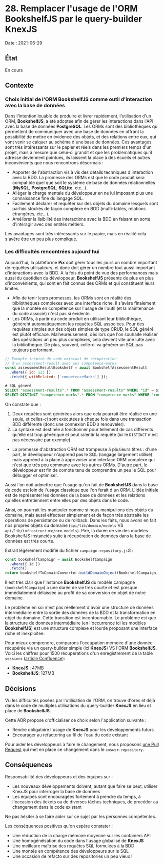 # 28. Remplacer l'usage de l'ORM BookshelfJS par le query-builder KnexJS

Date : 2021-06-29

## État

En cours

## Contexte

### Choix initial de l'ORM BookshelfJS comme outil d'interaction avec la base de données

Dans l'intention louable de produire et livrer rapidement, l'utilisation d'un ORM, **BookshelfJS**, a été adoptée afin de gérer les interactions dans l'API avec la base de données **PostgreSQL**.
Les ORMs sont des bibliothèques qui permettent de communiquer avec une base de données en offrant la possibilité de mettre en évidence des objets, et des relations entre eux, qui vont venir se calquer au schéma d'une base de données.
Ces avantages sont très intéressants sur le papier et réels dans les premiers temps d'un projet, mais à mesure que celui-ci grandit et que les problématiques qu'il adresse deviennent pointues, ils laissent la place à des écueils et autres inconvénients que nous rencontrons désormais :
- Apporter de l'abstraction vis à vis des détails techniques d'interaction avec la BDD. La promesse des ORMs est que le code produit sera compatible quel que soit le système de base de données relationnelles (**MySQL**, **PostgreSQL**, **SQLite**, etc...). 
- Alléger la charge mentale du développeur en ne lui imposant plus une connaissance fine du langage SQL.
- Facilement déclarer et requêter sur des objets du domaine lesquels sont parfois stockés de façon complexe en BDD (multi-tables, relations étrangères, etc...).
- Améliorer la lisibilité des interactions avec la BDD en faisant en sorte d'intéragir avec des entités métiers.

Les avantages sont très intéressants sur le papier, mais en réalité cela s'avère être un peu plus compliqué.

### Les difficultés rencontrées aujourd'hui

Aujourd'hui, la plateforme **Pix** doit gérer tous les jours un nombre important de requêtes utilisateurs, et donc doit gérer un nombre tout aussi important d'interactions avec la BDD.
A la fois du point de vue des performances mais aussi du quotidien du développeur, **BookshelfJS** présente de plus en plus d'inconvénients, qui sont en fait connus des ORMs et qui constituent leurs limites.

- Afin de tenir leurs promesses, les ORMs sont en réalité des bibliothèques complexes avec une interface riche. Il s'avère finalement que la montée en compétence sur l'usage de l'outil (et la maintenance du code associé) n'est pas si évidente.
- Les ORMs, à partir du code produit en utilisant leur bibliothèque, génèrent automatiquement les requêtes SQL associées. Pour des requêtes simples sur des objets simples de type CRUD, le SQL généré est plutôt efficace. Malheureusement, dès lors que l'on souhaite réaliser des opérations un peu plus complexes, cela devient vite une lutte avec la bibliothèque. De plus, souvent, celle-ci va générer un SQL pas toujours performant.
```js
// Exemple inspiré de code existant de récupération 
// d'un assessment-result avec ses competence-marks
const assessmentResultBookshelf = await BookshelfAssessmentResult
  .where({ id: 123 })
  .fetch({ withRelated: ['competenceMarks'] });
```
```sql
# SQL généré
SELECT "assessment-results".* FROM "assessment-results" WHERE "id" = $1 LIMIT $2; (bindings : {123, 1})
SELECT DISTINCT "competence-marks".* FROM "competence-marks" WHERE "competence-marks"."assessmentResultId" IN ($1); (bindings : {123})
```
On constate que :
1. Deux requêtes sont générées alors que cela pourrait être réalisé en une seule, et celles-ci sont exécutées à chaque fois dans une transaction BDD différente (donc une connexion BDD à renouveler).
2. La syntaxe est destinée à fonctionner pour tellement de cas différents qu'elle est trop générique et peut ralentir la requête (ici le `DISTINCT` n'est pas nécessaire par exemple).

- La promesse d'abstraction ORM est trompeuse à plusieurs titres : d'une part, le développeur n'apprend pas le SQL (langage largement utilisé) mais apprend à la place à apprivoiser une interface ORM complexe qui n'est que très peu commune
  avec les autres ORMs. D'autre part, le développeur est fin de compte tenu de comprendre un peu le SQL pour débugger et optimiser.

Aussi l'on doit admettre que l'usage qu'on fait de **BookshelfJS** dans la base de code est loin de l'usage classique que l'on ferait d'un ORM.
L'idée initiale est de représenter les données de la base de données et les relations qu'elles entretiennent entre elles par des objets dans le code.

Ainsi, on pourrait les manipuler comme si nous manipulions des objets du domaine, mais aussi effectuer simplement et de façon très abstraite les opérations de persistance ou de rollback.
Dans les faits, nous avons en fait nos propres objets du domaine (`api/lib/domain/models` VS `api/lib/infrastructure/orm-models`). Pire, la durée de vie des modèles BookshelfJS instanciés suite à récupération de données dans la base de données
est très courte.

Extrait légèrement modifié du fichier `campaign-repository.js`G :
```js
const bookshelfCampaign = await BookshelfCampaign
  .where({ id })
  .fetch();
return bookshelfToDomainConverter.buildDomainObject(BookshelfCampaign, bookshelfCampaign);
```
Il est très clair que l'instance **BookshelfJS** du modèle campagne (`bookshelfCampaign`) a une durée de vie très courte et est presque immédiatement délaissée au profit de sa conversion
en objet de notre domaine.

Le problème en soi n'est pas réellement d'avoir une structure de données intermédiaire entre la sortie des données de la BDD et la transformation en objet du domaine. Cette transition est incontournable.
Le problème est que la structure de données intermédiaire (en l'occurrence ici les modèles **BookshelfJS**) est une structure complexe et lourde proposant une interface riche et inexploitée.

Pour mieux comprendre, comparons l'occupation mémoire d'une donnée récupérée via un query-builder simple (ici **KnexJS**) VS l'ORM **BookshelfJS**.
Voici les chiffres pour 1500 récupérations d'un enregistrement de la table `sessions` ([article Confluence](https://1024pix.atlassian.net/wiki/spaces/DEV/pages/1401094177/2020-04-28+Comprendre+et+analyser+la+consommation+en+m+moire+de+notre+API#Comparatif-Bookshelf-VS-Knex)):
- **KnexJS** : 47MB
- **BookshelfJS**: 127MB

## Décisions
Vu les difficultés posées par l'utilisation de l'ORM, on trouve d'ores et déjà dans le code de multiples utilisations du query-builder **KnexJS** en lieu et place de **BookshelfJS**.

Cette ADR propose d'officialiser ce choix selon l'application suivante :
- Rendre obligatoire l'usage de **KnexJS** pour les développements futurs
- Encourager au refactoring au fil de l'eau du code existant

Pour aider les développeurs à faire le changement, nous proposons [une Pull Request](https://github.com/1024pix/pix/pull/3109) qui met en place ce changement dans le `answer-repository`.

## Conséquences
Responsabilité des développeurs et des équipes sur :
- Les nouveaux développements doivent, autant que faire se peut, utiliser KnexJS pour interroger la base de données
- Les équipes sont encouragées fortement à prendre du temps, à l'occasion des tickets ou de diverses tâches techniques, de procéder au changement dans le code existant

Ne pas hésiter à se faire aider sur ce sujet par les personnes compétentes.

Les conséquences positives qu'on espère constater :
- Une réduction de la charge mémoire moyenne sur les containers API
- Une homogénéisation du code dans l'usage globalisé de **KnexJS**
- Une meilleure maîtrise des requêtes SQL formulées à la BDD
- Une montée en compétence des développeurs sur le SQL
- Une occasion de refacto sur des repositories un peu vieux !


